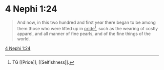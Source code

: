 # 4 Nephi 1:24

> And now, in this two hundred and first year there began to be among them those who were lifted up in <u>pride</u>[^a], such as the wearing of costly apparel, and all manner of fine pearls, and of the fine things of the world.

[4 Nephi 1:24](https://www.churchofjesuschrist.org/study/scriptures/bofm/4-ne/1?lang=eng&id=p24#p24)


[^a]: TG [[Pride]]; [[Selfishness]].
